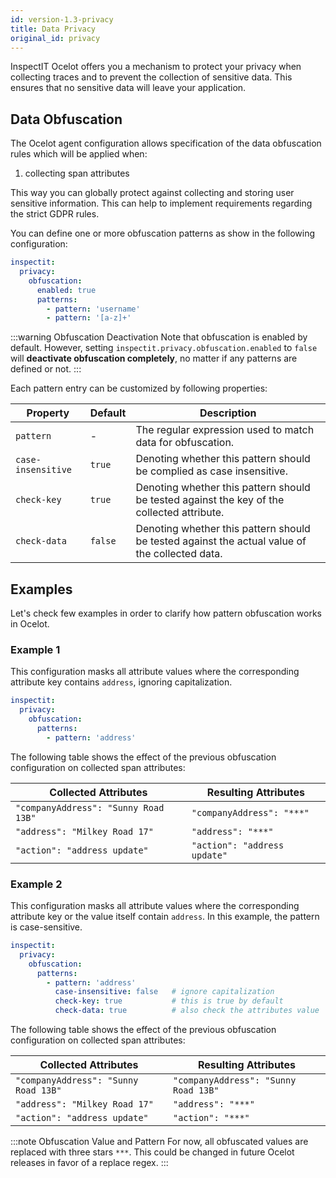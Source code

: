 ```yaml
---
id: version-1.3-privacy
title: Data Privacy
original_id: privacy
---
```


InspectIT Ocelot offers you a mechanism to protect your privacy when collecting traces and to prevent the collection of sensitive data.
This ensures that no sensitive data will leave your application.

## Data Obfuscation

The Ocelot agent configuration allows specification of the data obfuscation rules which will be applied when:

1. collecting span attributes

This way you can globally protect against collecting and storing user sensitive information.
This can help to implement requirements regarding the strict GDPR rules.

You can define one or more obfuscation patterns as show in the following configuration:

```yaml
inspectit:
  privacy:
    obfuscation:
      enabled: true
      patterns:
        - pattern: 'username'
        - pattern: '[a-z]+'
```

:::warning Obfuscation Deactivation
Note that obfuscation is enabled by default. However, setting `inspectit.privacy.obfuscation.enabled` to `false` will **deactivate obfuscation completely**, no matter if any patterns are defined or not.
:::

Each pattern entry can be customized by following properties: 

|Property |Default| Description
|---|---|---|
|`pattern`|-| The regular expression used to match data for obfuscation.
|`case-insensitive`|`true`| Denoting whether this pattern should be complied as case insensitive.
|`check-key`|`true`| Denoting whether this pattern should be tested against the key of the collected attribute.
|`check-data`|`false`| Denoting whether this pattern should be tested against the actual value of the collected data.

## Examples

Let's check few examples in order to clarify how pattern obfuscation works in Ocelot.

### Example 1

This configuration masks all attribute values where the corresponding attribute key contains `address`, ignoring capitalization.

```yaml
inspectit:
  privacy:
    obfuscation:
      patterns:
        - pattern: 'address'
```
The following table shows the effect of the previous obfuscation configuration on collected span attributes:

|Collected Attributes|Resulting Attributes
|---|---|
|`"companyAddress": "Sunny Road 13B"`|`"companyAddress": "***"`
|`"address": "Milkey Road 17"`|`"address": "***"`
|`"action": "address update"`|`"action": "address update"`

### Example 2

This configuration masks all attribute values where the corresponding attribute key or the value itself contain `address`. In this example, the pattern is case-sensitive.

```yaml
inspectit:
  privacy:
    obfuscation:
      patterns:
        - pattern: 'address'
          case-insensitive: false   # ignore capitalization
          check-key: true           # this is true by default
          check-data: true          # also check the attributes value
```

The following table shows the effect of the previous obfuscation configuration on collected span attributes:

|Collected Attributes|Resulting Attributes
|---|---|
|`"companyAddress": "Sunny Road 13B"`|`"companyAddress": "Sunny Road 13B"`
|`"address": "Milkey Road 17"`|`"address": "***"`
|`"action": "address update"`|`"action": "***"`

:::note Obfuscation Value and Pattern
For now, all obfuscated values are replaced with three stars `***`. This could be changed in future Ocelot releases in favor of a replace regex.
:::